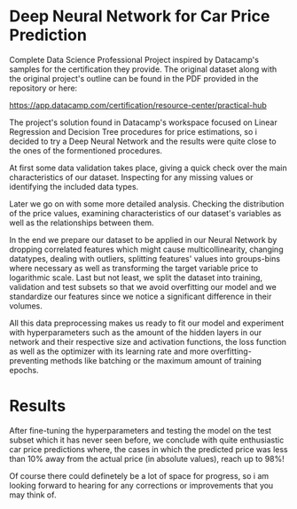 # Deep Neural Network for Car Price Prediction

Complete Data Science Professional Project inspired by Datacamp's samples for the certification they provide.
The original dataset along with the original project's outline can be found in the PDF provided in the repository or here:

https://app.datacamp.com/certification/resource-center/practical-hub

The project's solution found in Datacamp's workspace focused on Linear Regression and Decision Tree procedures for price estimations, so i decided to try a Deep Neural Network and the results were quite close to the ones of the formentioned procedures.

At first some data validation takes place, giving a quick check over the main characteristics of our dataset. Inspecting for any missing values or identifying the included data types.

Later we go on with some more detailed analysis. Checking the distribution of the price values, examining characteristics of our dataset's variables as well as the relationships between them.

In the end we prepare our dataset to be applied in our Neural Network by dropping correlated features which might cause multicollinearity, changing datatypes, dealing with outliers, splitting features' values into groups-bins where necessary as well as transforming the target variable price to logarithmic scale. 
Last but not least, we split the dataset into training, validation and test subsets so that we avoid overfitting our model and we standardize our features since we notice a significant difference in their volumes.

All this data preprocessing makes us ready to fit our model and experiment with hyperparameters such as the amount of the hidden layers in our network and their respective size and activation functions, the loss function as well as the optimizer with its learning rate and more overfitting-preventing methods like batching or the maximum amount of training epochs.

# Results

After fine-tuning the hyperparameters and testing the model on the test subset which it has never seen before, we conclude with quite enthusiastic car price predictions where, the cases in which the predicted price was less than 10% away from the actual price (in absolute values), reach up to 98%! 

Of course there could definetely be a lot of space for progress, so i am looking forward to hearing for any corrections or improvements that you may think of.
